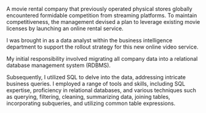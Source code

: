 A movie rental company that previously operated physical stores globally encountered formidable competition from streaming platforms. To maintain competitiveness, the management devised a plan to leverage existing movie licenses by launching an online rental service. 

I was brought in as a data analyst within the business intelligence department to support the rollout strategy for this new online video service.

My initial responsibility involved migrating all company data into a relational database management system (RDBMS). 

Subsequently, I utilized SQL to delve into the data, addressing intricate business queries. I employed a range of tools and skills, including SQL expertise, proficiency in relational databases, and various techniques such as querying, filtering, cleaning, summarizing data, joining tables, incorporating subqueries, and utilizing common table expressions.
